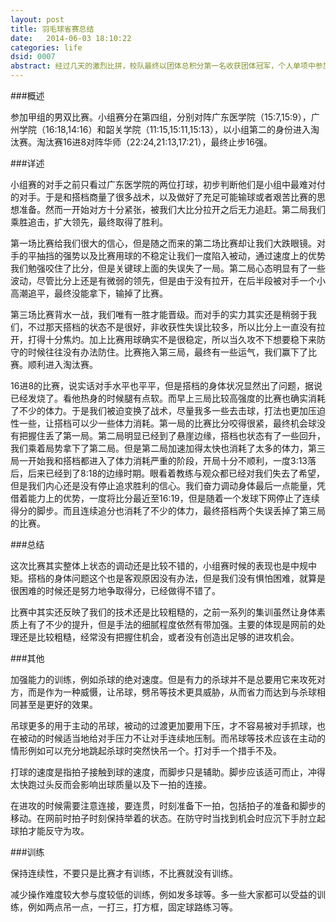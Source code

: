 ```yaml
---
layout: post
title: 羽毛球省赛总结
date:   2014-06-03 18:10:22
categories: life
dsid: 0007
abstract: 经过几天的激烈比拼，校队最终以团体总积分第一名收获团体冠军，个人单项中参加男双项目止步十六强。单项中虽然有一些遗憾，但是我们已尽全力。很享受这个过程。
---
```

###概述

参加甲组的男双比赛。小组赛分在第四组，分别对阵广东医学院（15:7,15:9），广州学院（16:18,14:16）和韶关学院（11:15,15:11,15:13），以小组第二的身份进入淘汰赛。淘汰赛16进8对阵华师（22:24,21:13,17:21），最终止步16强。

###详述

小组赛的对手之前只看过广东医学院的两位打球，初步判断他们是小组中最难对付的对手。于是和搭档商量了很多战术，以及做好了充足可能输球或者艰苦比赛的思想准备。然而一开始对方十分紧张，被我们大比分拉开之后无力追赶。第二局我们乘胜追击，扩大领先，最终取得了胜利。

第一场比赛给我们很大的信心，但是随之而来的第二场比赛却让我们大跌眼镜。对手的平抽挡的强势以及比赛用球的不稳定让我们一度陷入被动，通过速度上的优势我们勉强咬住了比分，但是关键球上面的失误失了一局。第二局心态明显有了一些波动，尽管比分上还是有微弱的领先，但是由于没有拉开，在后半段被对手一个小高潮追平，最终没能拿下，输掉了比赛。

第三场比赛背水一战，我们唯有一胜才能晋级。而对手的实力其实还是稍弱于我们，不过那天搭档的状态不是很好，非收获性失误比较多，所以比分上一直没有拉开，打得十分焦灼。加上比赛用球确实不是很稳定，所以当久攻不下想要稳下来防守的时候往往没有办法防住。比赛拖入第三局，最终有一些运气，我们赢下了比赛。顺利进入淘汰赛。

16进8的比赛，说实话对手水平也平平，但是搭档的身体状况显然出了问题，据说已经发烧了。看他热身的时候腿有点软。而早上三局比较高强度的比赛也确实消耗了不少的体力。于是我们被迫变换了战术，尽量我多一些去击球，打法也更加压迫性一些，让搭档可以少一些体力消耗。第一局的比赛比分咬得很紧，最终机会球没有把握住丢了第一局。第二局明显已经到了悬崖边缘，搭档也状态有了一些回升，我们乘着局势拿下了第二局。但是第二局加速加得太快也消耗了太多的体力，第三局一开始我和搭档都进入了体力消耗严重的阶段，开局十分不顺利，一度3:13落后，后来已经到了8:18的边缘时期。眼看着教练与观众都已经对我们失去了希望，但是我们内心还是没有停止追求胜利的信心。我们奋力调动身体最后一点能量，凭借着能力上的优势，一度将比分最近至16:19，但是随着一个发球下网停止了连续得分的脚步。而且连续追分也消耗了不少的体力，最终搭档两个失误丢掉了第三局的比赛。

###总结

这次比赛其实整体上状态的调动还是比较不错的，小组赛时候的表现也是中规中矩。搭档的身体问题这个也是客观原因没有办法，但是我们没有惧怕困难，就算是很困难的时候还是努力地争取得分，已经做得不错了。

比赛中其实还反映了我们的技术还是比较粗糙的，之前一系列的集训虽然让身体素质上有了不少的提升，但是手法的细腻程度依然有带加强。主要的体现是网前的处理还是比较粗糙，经常没有把握住机会，或者没有创造出足够的进攻机会。

###其他

加强能力的训练，例如杀球的绝对速度。但是有力的杀球并不是总要用它来攻死对方，而是作为一种威慑，让吊球，劈吊等技术更具威胁，从而省力而达到与杀球相同甚至是更好的效果。

吊球更多的用于主动的吊球，被动的过渡更加要用下压，才不容易被对手抓球，也在被动的时候适当地给对手压力不让对手连续地压制。而吊球等技术应该在主动的情形例如可以充分地跳起杀球时突然快吊一个。打对手一个措手不及。

打球的速度是指拍子接触到球的速度，而脚步只是辅助。脚步应该适可而止，冲得太快跑过头反而会影响出球质量以及下一拍的连接。

在进攻的时候需要注意连接，要连贯，时刻准备下一拍，包括拍子的准备和脚步的移动。在网前时拍子时刻保持举着的状态。在防守时当找到机会时应沉下手肘立起球拍才能反守为攻。

###训练

保持连续性，不要只是比赛才有训练，不比赛就没有训练。

减少操作难度较大参与度较低的训练，例如发多球等。多一些大家都可以受益的训练，例如两点吊一点，一打三，打方框，固定球路练习等。

